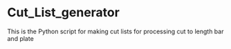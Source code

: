 Cut_List_generator
==================

This is the Python script for making cut lists for processing cut to length bar and plate
